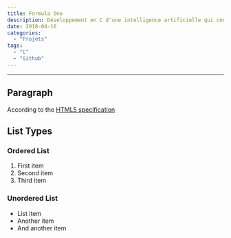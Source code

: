 ```yaml
---
title: Formula One
description: Développement en C d'une intelligence artificielle qui conduit une voiture et qui dois finir la course le plus rapidement possible
date: 2018-04-16
categories:
  - "Projets"
tags:
  - "C"
  - "Github"
---
```



***

## Paragraph

According to the [HTML5 specification](https://www.w3.org/TR/html5/dom.html#elements) 

## List Types

### Ordered List

1. First item
2. Second item
3. Third item

### Unordered List

* List item
* Another item
* And another item
